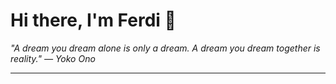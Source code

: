 <h1>Hi there, I'm Ferdi 👋</h1>

<p><em>
  "A dream you dream alone is only a dream. A dream you dream together is reality." — Yoko Ono
</em></p>

---
